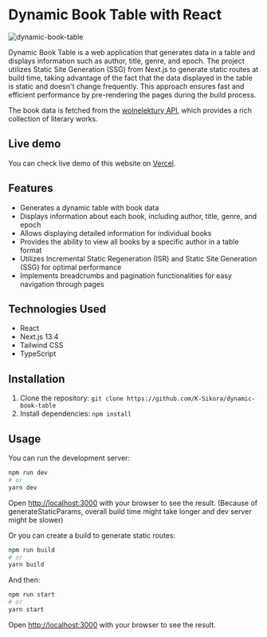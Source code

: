 # Dynamic Book Table with React

![dynamic-book-table](https://github.com/K-Sikora/dynamic-book-table/assets/105585380/7ae7424a-5e71-4d3c-be31-e413acf314c4)


Dynamic Book Table is a web application that generates data in a table and displays information such as author, title, genre, and epoch. The project utilizes Static Site Generation (SSG) from Next.js to generate static routes at build time, taking advantage of the fact that the data displayed in the table is static and doesn't change frequently. This approach ensures fast and efficient performance by pre-rendering the pages during the build process.

The book data is fetched from the [wolnelektury API](https://wolnelektury.pl/api/), which provides a rich collection of literary works.

## Live demo

You can check live demo of this website on [Vercel](https://dynamic-book-table.vercel.app/).

## Features

- Generates a dynamic table with book data
- Displays information about each book, including author, title, genre, and epoch
- Allows displaying detailed information for individual books
- Provides the ability to view all books by a specific author in a table format
- Utilizes Incremental Static Regeneration (ISR) and Static Site Generation (SSG) for optimal performance
- Implements breadcrumbs and pagination functionalities for easy navigation through pages

## Technologies Used

- React
- Next.js 13.4
- Tailwind CSS
- TypeScript

## Installation

1. Clone the repository: `git clone https://github.com/K-Sikora/dynamic-book-table`
2. Install dependencies: `npm install`

## Usage

You can run the development server:

```bash
npm run dev
# or
yarn dev
```

Open [http://localhost:3000](http://localhost:3000) with your browser to see the result. (Because of generateStaticParams, overall build time might take longer and dev server might be slower)

Or you can create a build to generate static routes:

```bash
npm run build
# or
yarn build
```

And then:

```bash
npm run start
# or
yarn start
```

Open [http://localhost:3000](http://localhost:3000) with your browser to see the result.
